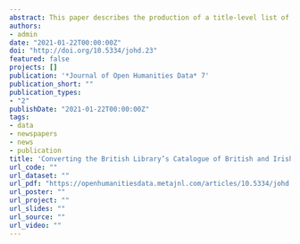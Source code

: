 ```yaml
---
abstract: This paper describes the production of a title-level list of British, Irish, British Overseas Territories and Crown Dependencies newspapers (1621–2019) held by the British Library, and its potential for reuse and research. The data was extracted from the British Library’s catalogue of over 24,000 British and Irish newspaper titles, cleaned, and published on the British Library Research Repository, an open access repository for the research produced by staff and research associates of the British Library. Bespoke versions of the data have been made available to specialist users, notably the British Library/Alan Turing Institute’s ‘Living with Machines’ project, enabling greater historical analysis of nineteenth-century British news and selective digitisation.
authors:
- admin
date: "2021-01-22T00:00:00Z"
doi: "http://doi.org/10.5334/johd.23"
featured: false
projects: []
publication: '*Journal of Open Humanities Data* 7'
publication_short: ""
publication_types:
- "2"
publishDate: "2021-01-22T00:00:00Z"
tags:
- data
- newspapers
- news
- publication
title: 'Converting the British Library’s Catalogue of British and Irish Newspapers into a Public Domain Dataset: Processes and Applications'
url_code: ""
url_dataset: ""
url_pdf: "https://openhumanitiesdata.metajnl.com/articles/10.5334/johd.23/galley/39/download/"
url_poster: ""
url_project: ""
url_slides: ""
url_source: ""
url_video: ""
---
```



